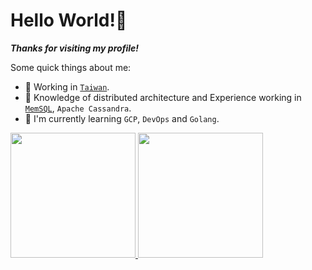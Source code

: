 # Hello World!👋

***Thanks for visiting my profile!***

Some quick things about me:

- :triangular_flag_on_post: Working in [`Taiwan`][Wiki-Taiwan].
- :boy: Knowledge of distributed architecture and Experience working in [`MemSQL`][Official-MemSQL], `Apache Cassandra`.
- :baby: I'm currently learning `GCP`, `DevOps` and `Golang`.

<a href="https://github.com/beckxie">
  <img height="200em" src="https://github-readme-stats.vercel.app/api?username=beckxie&count_private=true&show_icons=true&theme=gruvbox&hide=stars" />
  <img height="200em" src="https://github-readme-stats.vercel.app/api/top-langs/?username=beckxie&theme=gruvbox&langs_count=10" />
</a>

[Official-MemSQL]:https://www.memsql.com/
[Wiki-Taiwan]:https://en.wikipedia.org/wiki/Taiwan
